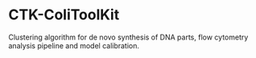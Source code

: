 # CTK-ColiToolKit
Clustering algorithm for de novo synthesis of DNA parts, flow cytometry analysis pipeline and model calibration.
